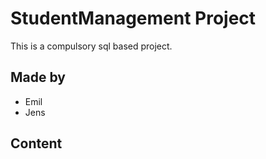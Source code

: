# StudentManagement Project
This is a compulsory sql based project.

## Made by
* Emil
* Jens

## Content
